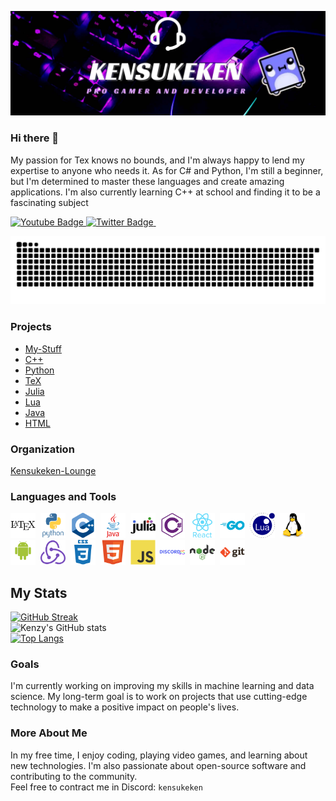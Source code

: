 ![banner](https://github.com/Kensukeken/Kensukeken/blob/main/imgs/banner.jpg)
### Hi there 👋
My passion for Tex knows no bounds, and I'm always happy to lend my expertise to anyone who needs it. As for C# and Python, I'm still a beginner, but I'm determined to master these languages and create amazing applications. I'm also currently learning C++ at school and finding it to be a fascinating subject

<div id="badges">
  <a href="https://www.youtube.com/channel/UCBvJDLAaRQ80NCJIASY51bg">
    <img src="https://img.shields.io/badge/YouTube-red?style=for-the-badge&logo=youtube&logoColor=white" alt="Youtube Badge"/>
  </a>
  <a href="[your-twitter-URL](https://twitter.com/Kensukeken_)">
    <img src="https://img.shields.io/badge/Twitter-blue?style=for-the-badge&logo=twitter&logoColor=white" alt="Twitter Badge"/>
  </a>
<img src="https://komarev.com/ghpvc/?username=Kensukeken&style=flat-square&color=blue" alt=""/>
</div>

![](https://raw.githubusercontent.com/Kensukeken/Kensukeken/cb581a350c1f49e116690738dd1b5f7325285896/kensukeken.svg)

### Projects

- [My-Stuff](https://github.com/Kensukeken/Kensukeken)
- [C++](https://github.com/Kensukeken-Lounge/Cpp-ProgrammingResources)
- [Python](https://github.com/Kensukeken/Python)
- [TeX](https://github.com/Kensukeken/TeX)
- [Julia](https://github.com/Kensukeken/Julia)
- [Lua](https://github.com/Kensukeken/Roblox-Studio)
- [Java](https://github.com/Kensukeken/GeometryDash)
- [HTML](https://github.com/Kensukeken/HTMLDesignLab)

### Organization
[Kensukeken-Lounge](https://github.com/Kensukeken-Lounge)

### Languages and Tools
<div>
  <img src = "https://github.com/devicons/devicon/blob/master/icons/latex/latex-original.svg" title="LaTeX" alt="LaTeX" width="40" height="40"/>&nbsp;
  <img src = "https://github.com/devicons/devicon/blob/master/icons/python/python-original-wordmark.svg" title="Python" alt="Python" width="40" height="40"/>&nbsp;
  <img src= "https://github.com/devicons/devicon/blob/master/icons/cplusplus/cplusplus-original.svg" title="C++" alt="C++" width="40" height="40"/>&nbsp;
  <img src="https://github.com/devicons/devicon/blob/master/icons/java/java-original-wordmark.svg" title="Java" alt="Java" width="40" height="40"/>&nbsp;
  <img src="https://github.com/devicons/devicon/blob/master/icons/julia/julia-original-wordmark.svg" title = "Julia" alt="Julia" width="40" height="40"/>&nbsp;
  <img src = "https://github.com/devicons/devicon/blob/master/icons/csharp/csharp-line.svg" title = "C#" alt="CSharp" width="40" height="40"/>&nbsp;
  <img src="https://github.com/devicons/devicon/blob/master/icons/react/react-original-wordmark.svg" title="React" alt="React" width="40" height="40"/>&nbsp;
  <img src="https://github.com/devicons/devicon/blob/master/icons/go/go-original-wordmark.svg" title="Go" alt="Go" width="40" height="40"/>&nbsp;
  <img src="https://github.com/devicons/devicon/blob/master/icons/lua/lua-original.svg" title="Lua" alt="Lua" width="40" height="40"/>&nbsp;
  <img src="https://github.com/devicons/devicon/blob/master/icons/linux/linux-original.svg" title="Linux" alt = "Linux" width="40" height="40"/>&nbsp;
  <img src = "https://github.com/devicons/devicon/blob/master/icons/android/android-original-wordmark.svg" title = Android alt= Android width="40" height="40"/>&nbsp;
  <img src="https://github.com/devicons/devicon/blob/master/icons/redux/redux-original.svg" title="Redux" alt="Redux " width="40" height="40"/>&nbsp;
  <img src="https://github.com/devicons/devicon/blob/master/icons/css3/css3-plain-wordmark.svg"  title="CSS3" alt="CSS" width="40" height="40"/>&nbsp;
  <img src="https://github.com/devicons/devicon/blob/master/icons/html5/html5-original.svg" title="HTML5" alt="HTML" width="40" height="40"/>&nbsp;
  <img src="https://github.com/devicons/devicon/blob/master/icons/javascript/javascript-original.svg" title="JavaScript" alt="JavaScript" width="40" height="40"/>&nbsp;
  <img src="https://github.com/devicons/devicon/blob/master/icons/discordjs/discordjs-original-wordmark.svg" title="discordjs" alt="discordjs" width="40" height="40"/>&nbsp;
  <img src="https://github.com/devicons/devicon/blob/master/icons/nodejs/nodejs-original-wordmark.svg" title="NodeJS" alt="NodeJS" width="40" height="40"/>&nbsp;
  <img src="https://github.com/devicons/devicon/blob/master/icons/git/git-original-wordmark.svg" title="Git" **alt="Git" width="40" height="40"/>
</div>



## My Stats
[![GitHub Streak](http://github-readme-streak-stats.herokuapp.com?user=Kensukeken&theme=material-palenight)](https://git.io/streak-stats) <br>
![Kenzy's GitHub stats](https://github-readme-stats.vercel.app/api?username=Kensukeken&show_icons=true&theme=material-palenight) <br>
[![Top Langs](https://github-readme-stats.vercel.app/api/top-langs/?username=Kensukeken&layout=donut-vertical&theme=material-palenight)](https://github.com/anuraghazra/github-readme-stats) <br>
### Goals
I'm currently working on improving my skills in machine learning and data science. My long-term goal is to work on projects that use cutting-edge technology to make a positive impact on people's lives.

### More About Me

In my free time, I enjoy coding, playing video games, and learning about new technologies. I'm also passionate about open-source software and contributing to the community. <br/>
Feel free to contract me in Discord: `kensukeken`


